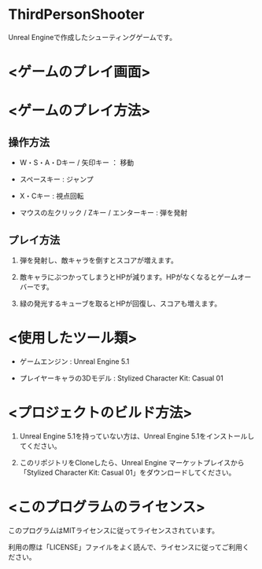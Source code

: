 # ThirdPersonShooter

Unreal Engineで作成したシューティングゲームです。 

# <ゲームのプレイ画面>

# <ゲームのプレイ方法>

## 操作方法

- W・S・A・Dキー / 矢印キー ： 移動

- スペースキー : ジャンプ

- X・Cキー : 視点回転

- マウスの左クリック / Zキー / エンターキー : 弾を発射

## プレイ方法

1. 弾を発射し、敵キャラを倒すとスコアが増えます。

1. 敵キャラにぶつかってしまうとHPが減ります。HPがなくなるとゲームオーバーです。

1. 緑の発光するキューブを取るとHPが回復し、スコアも増えます。

# <使用したツール類>

- ゲームエンジン : Unreal Engine 5.1 

- プレイヤーキャラの3Dモデル : Stylized Character Kit: Casual 01

# <プロジェクトのビルド方法>

1. Unreal Engine 5.1を持っていない方は、Unreal Engine 5.1をインストールしてください。

1. このリポジトリをCloneしたら、Unreal Engine マーケットプレイスから「Stylized Character Kit: Casual 01」をダウンロードしてください。

# <このプログラムのライセンス>
このプログラムはMITライセンスに従ってライセンスされています。

利用の際は「LICENSE」ファイルをよく読んで、ライセンスに従ってご利用ください。

